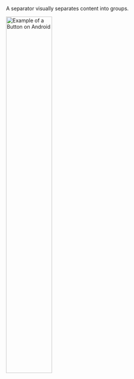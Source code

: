 A separator visually separates content into groups.

<img src="https://static2.sharepointonline.com/files/fabric/fabric-website/images/controls/android/persona/personalistview.png" alt="Example of a Button on Android" style="width: 50%;" />

